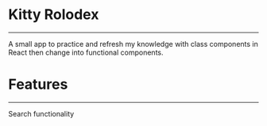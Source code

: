 # Kitty Rolodex

---

A small app to practice and refresh my knowledge with class components in React then change into functional components.

# Features

---

Search functionality
